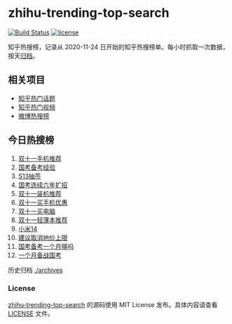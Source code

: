# zhihu-trending-top-search

[![Build Status](https://github.com/justjavac/zhihu-trending-top-search/workflows/ci/badge.svg?branch=main)](https://github.com/justjavac/zhihu-trending-top-search/actions)
[![license](https://img.shields.io/github/license/justjavac/zhihu-trending-top-search)](https://github.com/justjavac/zhihu-trending-top-search/blob/main/LICENSE)

知乎热搜榜，记录从 2020-11-24 日开始的知乎热搜榜单。每小时抓取一次数据，按天[归档](./archives)。

## 相关项目

- [知乎热门话题](https://github.com/justjavac/zhihu-trending-hot-questions)
- [知乎热门视频](https://github.com/justjavac/zhihu-trending-hot-video)
- [微博热搜榜](https://github.com/justjavac/weibo-trending-hot-search)

## 今日热搜榜

<!-- BEGIN -->
<!-- 最后更新时间 Mon Oct 30 2023 13:07:13 GMT+0800 (China Standard Time) -->

1. [双十一手机推荐](https://www.zhihu.com/search?q=%E5%8F%8C%E5%8D%81%E4%B8%80%E6%89%8B%E6%9C%BA%E6%8E%A8%E8%8D%90)
1. [国考备考经验](https://www.zhihu.com/search?q=%E5%9B%BD%E8%80%83%E5%A4%87%E8%80%83%E7%BB%8F%E9%AA%8C)
1. [S13抽签](https://www.zhihu.com/search?q=S13%E6%8A%BD%E7%AD%BE)
1. [国考连续六年扩招](https://www.zhihu.com/search?q=%E5%9B%BD%E8%80%83%E8%BF%9E%E7%BB%AD%E5%85%AD%E5%B9%B4%E6%89%A9%E6%8B%9B)
1. [双十一装机推荐](https://www.zhihu.com/search?q=%E5%8F%8C%E5%8D%81%E4%B8%80%E8%A3%85%E6%9C%BA%E6%8E%A8%E8%8D%90)
1. [双十一买手机优惠](https://www.zhihu.com/search?q=%E5%8F%8C%E5%8D%81%E4%B8%80%E4%B9%B0%E6%89%8B%E6%9C%BA%E4%BC%98%E6%83%A0)
1. [双十一买电脑](https://www.zhihu.com/search?q=%E5%8F%8C%E5%8D%81%E4%B8%80%E4%B9%B0%E7%94%B5%E8%84%91)
1. [双十一轻薄本推荐](https://www.zhihu.com/search?q=%E5%8F%8C%E5%8D%81%E4%B8%80%E8%BD%BB%E8%96%84%E6%9C%AC%E6%8E%A8%E8%8D%90)
1. [小米14](https://www.zhihu.com/search?q=%E5%B0%8F%E7%B1%B314)
1. [建议取消地价上限](https://www.zhihu.com/search?q=%E5%BB%BA%E8%AE%AE%E5%8F%96%E6%B6%88%E5%9C%B0%E4%BB%B7%E4%B8%8A%E9%99%90)
1. [国考备考一个月够吗](https://www.zhihu.com/search?q=%E5%9B%BD%E8%80%83%E5%A4%87%E8%80%83%E4%B8%80%E4%B8%AA%E6%9C%88%E5%A4%9F%E5%90%97)
1. [一个月备战国考](https://www.zhihu.com/search?q=%E4%B8%80%E4%B8%AA%E6%9C%88%E5%A4%87%E6%88%98%E5%9B%BD%E8%80%83)

<!-- END -->

历史归档 [./archives](./archives)

### License

[zhihu-trending-top-search](https://github.com/justjavac/zhihu-trending-top-search) 的源码使用 MIT License
发布。具体内容请查看 [LICENSE](./LICENSE) 文件。
